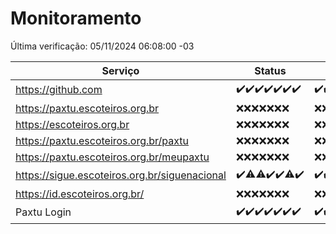 # Monitoramento

Última verificação: 05/11/2024 06:08:00 -03

|Serviço|Status|Últimas 24h|
|---|---|---|
|https://github.com|<span title="2024-10-29: OK=23">✔️</span><span title="2024-10-30: OK=22">✔️</span><span title="2024-10-31: OK=23">✔️</span><span title="2024-11-01: OK=23">✔️</span><span title="2024-11-02: OK=23">✔️</span><span title="2024-11-03: OK=23">✔️</span><span title="2024-11-04: OK=8">✔️</span>|<span title="04/11/2024 06:10:00 -03 : 200">✔️</span><span title="04/11/2024 07:09:00 -03 : 200">✔️</span><span title="04/11/2024 08:08:00 -03 : 200">✔️</span><span title="04/11/2024 09:16:00 -03 : 200">✔️</span><span title="04/11/2024 10:18:00 -03 : 200">✔️</span><span title="04/11/2024 11:08:00 -03 : 200">✔️</span><span title="04/11/2024 12:09:00 -03 : 200">✔️</span><span title="04/11/2024 13:10:00 -03 : 200">✔️</span><span title="04/11/2024 14:07:00 -03 : 200">✔️</span><span title="04/11/2024 15:10:00 -03 : 200">✔️</span><span title="04/11/2024 16:07:00 -03 : 200">✔️</span><span title="04/11/2024 17:09:00 -03 : 200">✔️</span><span title="04/11/2024 18:07:00 -03 : 200">✔️</span><span title="04/11/2024 19:07:00 -03 : 200">✔️</span><span title="04/11/2024 20:08:00 -03 : 200">✔️</span><span title="04/11/2024 21:39:00 -03 : 200">✔️</span><span title="04/11/2024 23:09:00 -03 : 200">✔️</span><span title="05/11/2024 00:12:00 -03 : 200">✔️</span><span title="05/11/2024 01:10:00 -03 : 200">✔️</span><span title="05/11/2024 02:08:00 -03 : 200">✔️</span><span title="05/11/2024 03:11:00 -03 : 200">✔️</span><span title="05/11/2024 04:08:00 -03 : 200">✔️</span><span title="05/11/2024 05:11:00 -03 : 200">✔️</span><span title="05/11/2024 06:08:00 -03 : 200">✔️</span>|
|https://paxtu.escoteiros.org.br|<span title="2024-10-29: Falhas=23">❌</span><span title="2024-10-30: Falhas=22">❌</span><span title="2024-10-31: Falhas=23">❌</span><span title="2024-11-01: Falhas=23">❌</span><span title="2024-11-02: Falhas=23">❌</span><span title="2024-11-03: Falhas=23">❌</span><span title="2024-11-04: Falhas=8">❌</span>|<span title="04/11/2024 06:10:00 -03 : 403">❌</span><span title="04/11/2024 07:09:00 -03 : 403">❌</span><span title="04/11/2024 08:08:00 -03 : 403">❌</span><span title="04/11/2024 09:16:00 -03 : 403">❌</span><span title="04/11/2024 10:18:00 -03 : 403">❌</span><span title="04/11/2024 11:08:00 -03 : 403">❌</span><span title="04/11/2024 12:09:00 -03 : 403">❌</span><span title="04/11/2024 13:10:00 -03 : 403">❌</span><span title="04/11/2024 14:07:00 -03 : 403">❌</span><span title="04/11/2024 15:10:00 -03 : 403">❌</span><span title="04/11/2024 16:07:00 -03 : 403">❌</span><span title="04/11/2024 17:09:00 -03 : 403">❌</span><span title="04/11/2024 18:07:00 -03 : 403">❌</span><span title="04/11/2024 19:07:00 -03 : 403">❌</span><span title="04/11/2024 20:08:00 -03 : 403">❌</span><span title="04/11/2024 21:39:00 -03 : 403">❌</span><span title="04/11/2024 23:09:00 -03 : 403">❌</span><span title="05/11/2024 00:12:00 -03 : 403">❌</span><span title="05/11/2024 01:10:00 -03 : 403">❌</span><span title="05/11/2024 02:08:00 -03 : 403">❌</span><span title="05/11/2024 03:11:00 -03 : 403">❌</span><span title="05/11/2024 04:08:00 -03 : 403">❌</span><span title="05/11/2024 05:11:00 -03 : 403">❌</span><span title="05/11/2024 06:08:00 -03 : 403">❌</span>|
|https://escoteiros.org.br|<span title="2024-10-29: Falhas=23">❌</span><span title="2024-10-30: Falhas=22">❌</span><span title="2024-10-31: Falhas=23">❌</span><span title="2024-11-01: Falhas=23">❌</span><span title="2024-11-02: Falhas=23">❌</span><span title="2024-11-03: Falhas=23">❌</span><span title="2024-11-04: Falhas=8">❌</span>|<span title="04/11/2024 06:10:00 -03 : 403">❌</span><span title="04/11/2024 07:09:00 -03 : 403">❌</span><span title="04/11/2024 08:08:00 -03 : 403">❌</span><span title="04/11/2024 09:16:00 -03 : 403">❌</span><span title="04/11/2024 10:18:00 -03 : 403">❌</span><span title="04/11/2024 11:08:00 -03 : 403">❌</span><span title="04/11/2024 12:09:00 -03 : 403">❌</span><span title="04/11/2024 13:10:00 -03 : 403">❌</span><span title="04/11/2024 14:07:00 -03 : 403">❌</span><span title="04/11/2024 15:10:00 -03 : 403">❌</span><span title="04/11/2024 16:07:00 -03 : 403">❌</span><span title="04/11/2024 17:09:00 -03 : 403">❌</span><span title="04/11/2024 18:07:00 -03 : 403">❌</span><span title="04/11/2024 19:07:00 -03 : 403">❌</span><span title="04/11/2024 20:08:00 -03 : 403">❌</span><span title="04/11/2024 21:39:00 -03 : 403">❌</span><span title="04/11/2024 23:09:00 -03 : 403">❌</span><span title="05/11/2024 00:12:00 -03 : 403">❌</span><span title="05/11/2024 01:10:00 -03 : 403">❌</span><span title="05/11/2024 02:08:00 -03 : 403">❌</span><span title="05/11/2024 03:11:00 -03 : 403">❌</span><span title="05/11/2024 04:08:00 -03 : 403">❌</span><span title="05/11/2024 05:11:00 -03 : 403">❌</span><span title="05/11/2024 06:08:00 -03 : 403">❌</span>|
|https://paxtu.escoteiros.org.br/paxtu|<span title="2024-10-29: Falhas=23">❌</span><span title="2024-10-30: Falhas=22">❌</span><span title="2024-10-31: Falhas=23">❌</span><span title="2024-11-01: Falhas=23">❌</span><span title="2024-11-02: Falhas=23">❌</span><span title="2024-11-03: Falhas=23">❌</span><span title="2024-11-04: Falhas=8">❌</span>|<span title="04/11/2024 06:10:00 -03 : 403">❌</span><span title="04/11/2024 07:09:00 -03 : 403">❌</span><span title="04/11/2024 08:08:00 -03 : 403">❌</span><span title="04/11/2024 09:16:00 -03 : 403">❌</span><span title="04/11/2024 10:18:00 -03 : 403">❌</span><span title="04/11/2024 11:08:00 -03 : 403">❌</span><span title="04/11/2024 12:09:00 -03 : 403">❌</span><span title="04/11/2024 13:10:00 -03 : 403">❌</span><span title="04/11/2024 14:07:00 -03 : 403">❌</span><span title="04/11/2024 15:10:00 -03 : 403">❌</span><span title="04/11/2024 16:07:00 -03 : 403">❌</span><span title="04/11/2024 17:09:00 -03 : 403">❌</span><span title="04/11/2024 18:07:00 -03 : 403">❌</span><span title="04/11/2024 19:07:00 -03 : 403">❌</span><span title="04/11/2024 20:08:00 -03 : 403">❌</span><span title="04/11/2024 21:39:00 -03 : 403">❌</span><span title="04/11/2024 23:09:00 -03 : 403">❌</span><span title="05/11/2024 00:12:00 -03 : 403">❌</span><span title="05/11/2024 01:10:00 -03 : 403">❌</span><span title="05/11/2024 02:08:00 -03 : 403">❌</span><span title="05/11/2024 03:11:00 -03 : 403">❌</span><span title="05/11/2024 04:08:00 -03 : 403">❌</span><span title="05/11/2024 05:11:00 -03 : 403">❌</span><span title="05/11/2024 06:08:00 -03 : 403">❌</span>|
|https://paxtu.escoteiros.org.br/meupaxtu|<span title="2024-10-29: Falhas=23">❌</span><span title="2024-10-30: Falhas=22">❌</span><span title="2024-10-31: Falhas=23">❌</span><span title="2024-11-01: Falhas=23">❌</span><span title="2024-11-02: Falhas=23">❌</span><span title="2024-11-03: Falhas=23">❌</span><span title="2024-11-04: Falhas=8">❌</span>|<span title="04/11/2024 06:10:00 -03 : 403">❌</span><span title="04/11/2024 07:09:00 -03 : 403">❌</span><span title="04/11/2024 08:08:00 -03 : 403">❌</span><span title="04/11/2024 09:16:00 -03 : 403">❌</span><span title="04/11/2024 10:18:00 -03 : 403">❌</span><span title="04/11/2024 11:08:00 -03 : 403">❌</span><span title="04/11/2024 12:09:00 -03 : 403">❌</span><span title="04/11/2024 13:10:00 -03 : 403">❌</span><span title="04/11/2024 14:07:00 -03 : 403">❌</span><span title="04/11/2024 15:10:00 -03 : 403">❌</span><span title="04/11/2024 16:07:00 -03 : 403">❌</span><span title="04/11/2024 17:09:00 -03 : 403">❌</span><span title="04/11/2024 18:07:00 -03 : 403">❌</span><span title="04/11/2024 19:07:00 -03 : 403">❌</span><span title="04/11/2024 20:08:00 -03 : 403">❌</span><span title="04/11/2024 21:39:00 -03 : 403">❌</span><span title="04/11/2024 23:09:00 -03 : 403">❌</span><span title="05/11/2024 00:12:00 -03 : 403">❌</span><span title="05/11/2024 01:10:00 -03 : 403">❌</span><span title="05/11/2024 02:08:00 -03 : 403">❌</span><span title="05/11/2024 03:11:00 -03 : 403">❌</span><span title="05/11/2024 04:08:00 -03 : 403">❌</span><span title="05/11/2024 05:11:00 -03 : 403">❌</span><span title="05/11/2024 06:08:00 -03 : 403">❌</span>|
|https://sigue.escoteiros.org.br/siguenacional|<span title="2024-10-29: OK=23">✔️</span><span title="2024-10-30: OK=21, Falhas=1">⚠️</span><span title="2024-10-31: OK=22, Falhas=1">⚠️</span><span title="2024-11-01: OK=23">✔️</span><span title="2024-11-02: OK=23">✔️</span><span title="2024-11-03: OK=22, Falhas=1">⚠️</span><span title="2024-11-04: OK=8">✔️</span>|<span title="04/11/2024 06:10:00 -03 : 200">✔️</span><span title="04/11/2024 07:09:00 -03 : 200">✔️</span><span title="04/11/2024 08:08:00 -03 : 200">✔️</span><span title="04/11/2024 09:16:00 -03 : 0">❌</span><span title="04/11/2024 10:18:00 -03 : 200">✔️</span><span title="04/11/2024 11:08:00 -03 : 200">✔️</span><span title="04/11/2024 12:09:00 -03 : 200">✔️</span><span title="04/11/2024 13:10:00 -03 : 200">✔️</span><span title="04/11/2024 14:07:00 -03 : 200">✔️</span><span title="04/11/2024 15:10:00 -03 : 200">✔️</span><span title="04/11/2024 16:07:00 -03 : 200">✔️</span><span title="04/11/2024 17:09:00 -03 : 200">✔️</span><span title="04/11/2024 18:07:00 -03 : 200">✔️</span><span title="04/11/2024 19:07:00 -03 : 200">✔️</span><span title="04/11/2024 20:08:00 -03 : 200">✔️</span><span title="04/11/2024 21:39:00 -03 : 200">✔️</span><span title="04/11/2024 23:09:00 -03 : 200">✔️</span><span title="05/11/2024 00:12:00 -03 : 200">✔️</span><span title="05/11/2024 01:10:00 -03 : 200">✔️</span><span title="05/11/2024 02:08:00 -03 : 200">✔️</span><span title="05/11/2024 03:11:00 -03 : 200">✔️</span><span title="05/11/2024 04:08:00 -03 : 200">✔️</span><span title="05/11/2024 05:11:00 -03 : 200">✔️</span><span title="05/11/2024 06:08:00 -03 : 200">✔️</span>|
|https://id.escoteiros.org.br/|<span title="2024-10-29: Falhas=23">❌</span><span title="2024-10-30: Falhas=22">❌</span><span title="2024-10-31: Falhas=23">❌</span><span title="2024-11-01: Falhas=23">❌</span><span title="2024-11-02: Falhas=23">❌</span><span title="2024-11-03: Falhas=23">❌</span><span title="2024-11-04: Falhas=8">❌</span>|<span title="04/11/2024 06:10:00 -03 : 403">❌</span><span title="04/11/2024 07:09:00 -03 : 403">❌</span><span title="04/11/2024 08:08:00 -03 : 403">❌</span><span title="04/11/2024 09:16:00 -03 : 403">❌</span><span title="04/11/2024 10:18:00 -03 : 403">❌</span><span title="04/11/2024 11:08:00 -03 : 403">❌</span><span title="04/11/2024 12:09:00 -03 : 403">❌</span><span title="04/11/2024 13:10:00 -03 : 403">❌</span><span title="04/11/2024 14:07:00 -03 : 403">❌</span><span title="04/11/2024 15:10:00 -03 : 403">❌</span><span title="04/11/2024 16:07:00 -03 : 403">❌</span><span title="04/11/2024 17:09:00 -03 : 403">❌</span><span title="04/11/2024 18:07:00 -03 : 403">❌</span><span title="04/11/2024 19:07:00 -03 : 403">❌</span><span title="04/11/2024 20:08:00 -03 : 403">❌</span><span title="04/11/2024 21:39:00 -03 : 403">❌</span><span title="04/11/2024 23:09:00 -03 : 403">❌</span><span title="05/11/2024 00:12:00 -03 : 403">❌</span><span title="05/11/2024 01:10:00 -03 : 403">❌</span><span title="05/11/2024 02:08:00 -03 : 403">❌</span><span title="05/11/2024 03:11:00 -03 : 403">❌</span><span title="05/11/2024 04:08:00 -03 : 403">❌</span><span title="05/11/2024 05:11:00 -03 : 403">❌</span><span title="05/11/2024 06:08:00 -03 : 403">❌</span>|
|Paxtu Login|<span title="2024-10-29: OK=23">✔️</span><span title="2024-10-30: OK=22">✔️</span><span title="2024-10-31: OK=23">✔️</span><span title="2024-11-01: OK=23">✔️</span><span title="2024-11-02: OK=23">✔️</span><span title="2024-11-03: OK=23">✔️</span><span title="2024-11-04: OK=8">✔️</span>|<span title="04/11/2024 06:10:00 -03 : 200">✔️</span><span title="04/11/2024 07:09:00 -03 : 200">✔️</span><span title="04/11/2024 08:08:00 -03 : 200">✔️</span><span title="04/11/2024 09:16:00 -03 : 200">✔️</span><span title="04/11/2024 10:18:00 -03 : 200">✔️</span><span title="04/11/2024 11:08:00 -03 : 200">✔️</span><span title="04/11/2024 12:09:00 -03 : 200">✔️</span><span title="04/11/2024 13:10:00 -03 : 200">✔️</span><span title="04/11/2024 14:07:00 -03 : 200">✔️</span><span title="04/11/2024 15:10:00 -03 : 200">✔️</span><span title="04/11/2024 16:07:00 -03 : 200">✔️</span><span title="04/11/2024 17:09:00 -03 : 200">✔️</span><span title="04/11/2024 18:07:00 -03 : 200">✔️</span><span title="04/11/2024 19:07:00 -03 : 200">✔️</span><span title="04/11/2024 20:08:00 -03 : 200">✔️</span><span title="04/11/2024 21:39:00 -03 : 200">✔️</span><span title="04/11/2024 23:09:00 -03 : 200">✔️</span><span title="05/11/2024 00:12:00 -03 : 200">✔️</span><span title="05/11/2024 01:10:00 -03 : 200">✔️</span><span title="05/11/2024 02:08:00 -03 : 200">✔️</span><span title="05/11/2024 03:11:00 -03 : 200">✔️</span><span title="05/11/2024 04:08:00 -03 : 200">✔️</span><span title="05/11/2024 05:11:00 -03 : 200">✔️</span><span title="05/11/2024 06:08:00 -03 : 200">✔️</span>|
